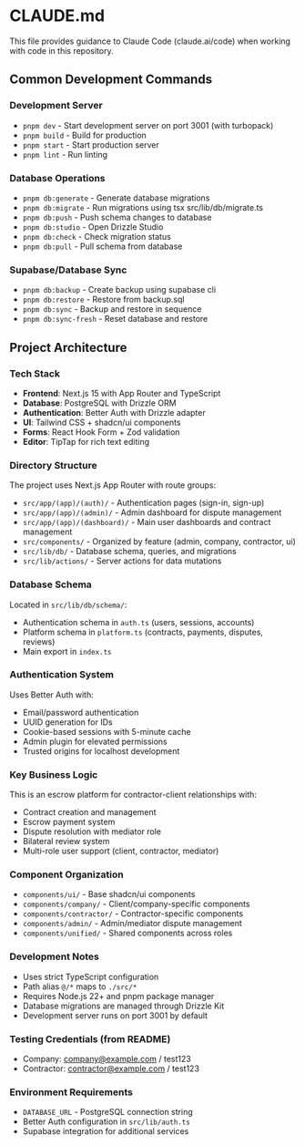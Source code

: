 # CLAUDE.md

This file provides guidance to Claude Code (claude.ai/code) when working with code in this repository.

## Common Development Commands

### Development Server
- `pnpm dev` - Start development server on port 3001 (with turbopack)
- `pnpm build` - Build for production
- `pnpm start` - Start production server
- `pnpm lint` - Run linting

### Database Operations
- `pnpm db:generate` - Generate database migrations
- `pnpm db:migrate` - Run migrations using tsx src/lib/db/migrate.ts
- `pnpm db:push` - Push schema changes to database
- `pnpm db:studio` - Open Drizzle Studio
- `pnpm db:check` - Check migration status
- `pnpm db:pull` - Pull schema from database

### Supabase/Database Sync
- `pnpm db:backup` - Create backup using supabase cli
- `pnpm db:restore` - Restore from backup.sql
- `pnpm db:sync` - Backup and restore in sequence
- `pnpm db:sync-fresh` - Reset database and restore

## Project Architecture

### Tech Stack
- **Frontend**: Next.js 15 with App Router and TypeScript
- **Database**: PostgreSQL with Drizzle ORM
- **Authentication**: Better Auth with Drizzle adapter
- **UI**: Tailwind CSS + shadcn/ui components
- **Forms**: React Hook Form + Zod validation
- **Editor**: TipTap for rich text editing

### Directory Structure
The project uses Next.js App Router with route groups:
- `src/app/(app)/(auth)/` - Authentication pages (sign-in, sign-up)
- `src/app/(app)/(admin)/` - Admin dashboard for dispute management
- `src/app/(app)/(dashboard)/` - Main user dashboards and contract management
- `src/components/` - Organized by feature (admin, company, contractor, ui)
- `src/lib/db/` - Database schema, queries, and migrations
- `src/lib/actions/` - Server actions for data mutations

### Database Schema
Located in `src/lib/db/schema/`:
- Authentication schema in `auth.ts` (users, sessions, accounts)
- Platform schema in `platform.ts` (contracts, payments, disputes, reviews)
- Main export in `index.ts`

### Authentication System
Uses Better Auth with:
- Email/password authentication
- UUID generation for IDs
- Cookie-based sessions with 5-minute cache
- Admin plugin for elevated permissions
- Trusted origins for localhost development

### Key Business Logic
This is an escrow platform for contractor-client relationships with:
- Contract creation and management
- Escrow payment system
- Dispute resolution with mediator role
- Bilateral review system
- Multi-role user support (client, contractor, mediator)

### Component Organization
- `components/ui/` - Base shadcn/ui components
- `components/company/` - Client/company-specific components
- `components/contractor/` - Contractor-specific components
- `components/admin/` - Admin/mediator dispute management
- `components/unified/` - Shared components across roles

### Development Notes
- Uses strict TypeScript configuration
- Path alias `@/*` maps to `./src/*`
- Requires Node.js 22+ and pnpm package manager
- Database migrations are managed through Drizzle Kit
- Development server runs on port 3001 by default

### Testing Credentials (from README)
- Company: company@example.com / test123
- Contractor: contractor@example.com / test123

### Environment Requirements
- `DATABASE_URL` - PostgreSQL connection string
- Better Auth configuration in `src/lib/auth.ts`
- Supabase integration for additional services
